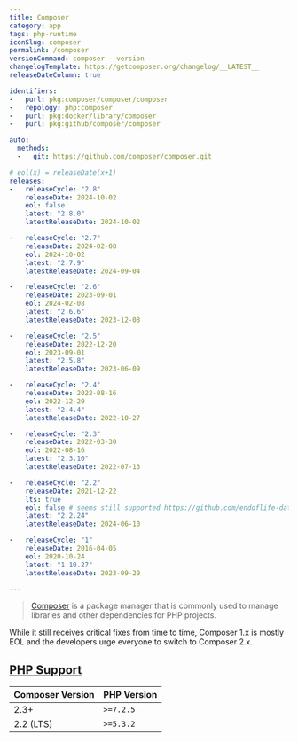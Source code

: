 ```yaml
---
title: Composer
category: app
tags: php-runtime
iconSlug: composer
permalink: /composer
versionCommand: composer --version
changelogTemplate: https://getcomposer.org/changelog/__LATEST__
releaseDateColumn: true

identifiers:
-   purl: pkg:composer/composer/composer
-   repology: php:composer
-   purl: pkg:docker/library/composer
-   purl: pkg:github/composer/composer

auto:
  methods:
  -   git: https://github.com/composer/composer.git

# eol(x) = releaseDate(x+1)
releases:
-   releaseCycle: "2.8"
    releaseDate: 2024-10-02
    eol: false
    latest: "2.8.0"
    latestReleaseDate: 2024-10-02

-   releaseCycle: "2.7"
    releaseDate: 2024-02-08
    eol: 2024-10-02
    latest: "2.7.9"
    latestReleaseDate: 2024-09-04

-   releaseCycle: "2.6"
    releaseDate: 2023-09-01
    eol: 2024-02-08
    latest: "2.6.6"
    latestReleaseDate: 2023-12-08

-   releaseCycle: "2.5"
    releaseDate: 2022-12-20
    eol: 2023-09-01
    latest: "2.5.8"
    latestReleaseDate: 2023-06-09

-   releaseCycle: "2.4"
    releaseDate: 2022-08-16
    eol: 2022-12-20
    latest: "2.4.4"
    latestReleaseDate: 2022-10-27

-   releaseCycle: "2.3"
    releaseDate: 2022-03-30
    eol: 2022-08-16
    latest: "2.3.10"
    latestReleaseDate: 2022-07-13

-   releaseCycle: "2.2"
    releaseDate: 2021-12-22
    lts: true
    eol: false # seems still supported https://github.com/endoflife-date/endoflife.date/issues/5119
    latest: "2.2.24"
    latestReleaseDate: 2024-06-10

-   releaseCycle: "1"
    releaseDate: 2016-04-05
    eol: 2020-10-24
    latest: "1.10.27"
    latestReleaseDate: 2023-09-29

---
```


> [Composer](https://getcomposer.org/) is a package manager that is commonly used to manage
> libraries and other dependencies for PHP projects.

While it still receives critical fixes from time to time, Composer 1.x is mostly EOL and the
developers urge everyone to switch to Composer 2.x.

## [PHP Support](https://blog.packagist.com/composer-2-2/)

Composer Version|PHP Version
----------------|-----------
2.3+            | `>=7.2.5`
2.2 (LTS)       | `>=5.3.2`
